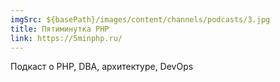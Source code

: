 ```yaml
---
imgSrc: ${basePath}/images/content/channels/podcasts/3.jpg
title: Пятиминутка PHP
link: https://5minphp.ru/
---
```


Подкаст о PHP, DBA, архитектуре, DevOps
